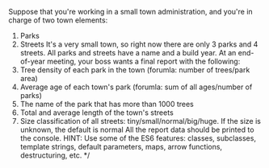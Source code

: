 Suppose that you're working in a small town administration, and you're in charge of two town elements:
1. Parks
2. Streets
It's a very small town, so right now there are only 3 parks and 4 streets. All parks and streets have a name and a build year.
At an end-of-year meeting, your boss wants a final report with the following:
1. Tree density of each park in the town (forumla: number of trees/park area)
2. Average age of each town's park (forumla: sum of all ages/number of parks)
3. The name of the park that has more than 1000 trees
4. Total and average length of the town's streets
5. Size classification of all streets: tiny/small/normal/big/huge. If the size is unknown, the default is normal
All the report data should be printed to the console.
HINT: Use some of the ES6 features: classes, subclasses, template strings, default parameters, maps, arrow functions, destructuring, etc.
*/